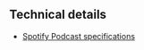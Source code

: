 ## Technical details

* [Spotify Podcast specifications](https://podcasters.spotify.com/terms/Spotify_Podcast_Delivery_Specification_v1.6.pdf)
